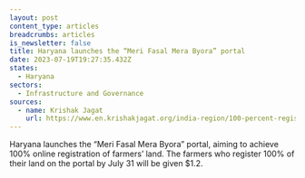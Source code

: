 ```yaml
---
layout: post
content_type: articles
breadcrumbs: articles
is_newsletter: false
title: Haryana launches the “Meri Fasal Mera Byora” portal
date: 2023-07-19T19:27:35.432Z
states:
  - Haryana
sectors:
  - Infrastructure and Governance
sources:
  - name: Krishak Jagat
    url: https://www.en.krishakjagat.org/india-region/100-percent-registration-of-land-of-farmers-will-be-done-on-the-meri-fasal-mera-byora-portal-cm/
---
```

Haryana launches the “Meri Fasal Mera Byora” portal, aiming to achieve 100% online registration of farmers’ land. The farmers who register 100% of their land on the portal by July 31 will be given $1.2.
